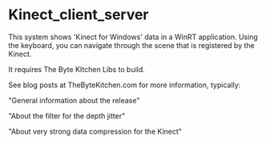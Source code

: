 # Kinect_client_server

This system shows 'Kinect for Windows' data in a WinRT application. Using the keyboard, you can navigate through the scene that is registered by the Kinect.

It requires The Byte KItchen Libs to build.

See blog posts at TheByteKitchen.com for more information, typically:

"General information about the release" 

"About the filter for the depth jitter" 

"About very strong data compression for the Kinect" 
